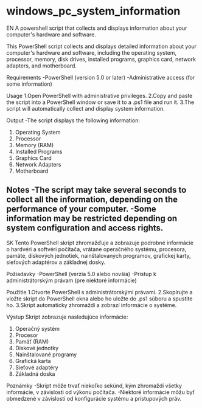 # windows_pc_system_information

EN
A powershell script that collects and displays information about your computer's hardware and software.

This PowerShell script collects and displays detailed information about your computer's hardware and software, including the operating system, processor, memory, disk drives, installed programs, graphics card, network adapters, and motherboard.

Requirements
  -PowerShell (version 5.0 or later)
  -Administrative access (for some information)
  
Usage
  1.Open PowerShell with administrative privileges.
  2.Copy and paste the script into a PowerShell window or save it to a .ps1 file and run it.
  3.The script will automatically collect and display system information.

Output
  -The script displays the following information:

1. Operating System
2. Processor
3. Memory (RAM)
5. Installed Programs
6. Graphics Card
7. Network Adapters
8. Motherboard

Notes
  -The script may take several seconds to collect all the information, depending on the performance of your computer.
  -Some information may be restricted depending on system configuration and access rights.
----------------------------------------------------------------------------------------------------------------------------------------------------------------
SK
Tento PowerShell skript zhromažďuje a zobrazuje podrobné informácie o hardvéri a softvéri počítača, vrátane operačného systému, procesora, pamäte, diskových jednotiek, nainštalovaných programov, grafickej karty, sieťových adaptérov a základnej dosky.

Požiadavky
  -PowerShell (verzia 5.0 alebo novšia)
  -Prístup k administrátorským právam (pre niektoré informácie)
  
Použitie
  1.Otvorte PowerShell s administrátorskými právami.
  2.Skopírujte a vložte skript do PowerShell okna alebo ho uložte do .ps1 súboru a spustite ho.
  3.Skript automaticky zhromaždí a zobrazí informácie o systéme.
  
Výstup
Skript zobrazuje nasledujúce informácie:

1. Operačný systém
2. Procesor
3. Pamäť (RAM)
4. Diskové jednotky
5. Nainštalované programy
6. Grafická karta
7. Sieťové adaptéry
8. Základná doska

Poznámky
  -Skript môže trvať niekoľko sekúnd, kým zhromaždí všetky informácie, v závislosti od výkonu počítača.
  -Niektoré informácie môžu byť obmedzené v závislosti od konfigurácie systému a prístupových práv.
